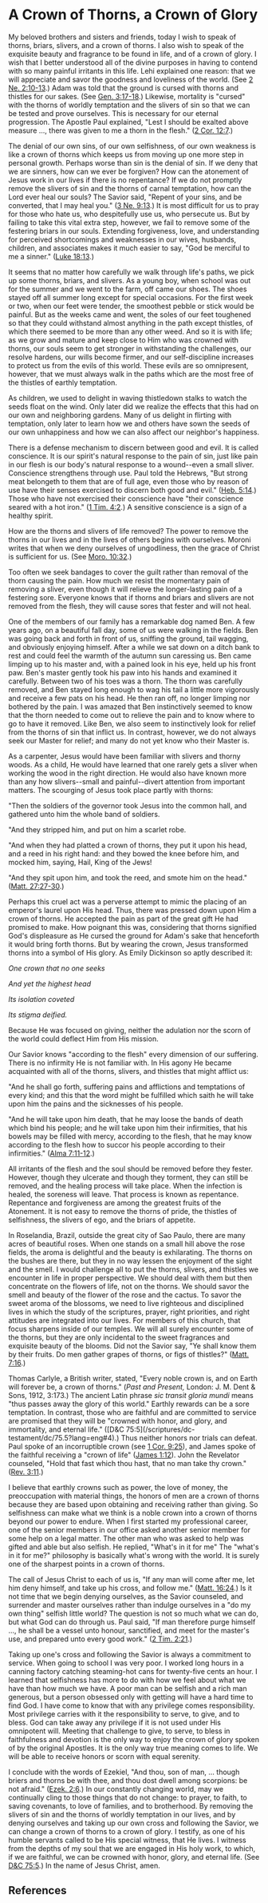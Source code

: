 # A Crown of Thorns, a Crown of Glory

My beloved brothers and sisters and friends, today I wish to speak of thorns,
briars, slivers, and a crown of thorns. I also wish to speak of the exquisite
beauty and fragrance to be found in life, and of a crown of glory. I wish that
I better understood all of the divine purposes in having to contend with so
many painful irritants in this life. Lehi explained one reason: that we will
appreciate and savor the goodness and loveliness of the world. (See [2 Ne.
2:10-13](/scriptures/bofm/2-ne/2.10-13?lang=eng#9).) Adam was told that the
ground is cursed with thorns and thistles for our sakes. (See [Gen.
3:17-18](/scriptures/ot/gen/3.17-18?lang=eng#16).) Likewise, mortality is
"cursed" with the thorns of worldly temptation and the slivers of sin so that
we can be tested and prove ourselves. This is necessary for our eternal
progression. The Apostle Paul explained, "Lest I should be exalted above
measure ..., there was given to me a thorn in the flesh." ([2 Cor.
12:7](/scriptures/nt/2-cor/12.7?lang=eng#6).)

The denial of our own sins, of our own selfishness, of our own weakness is
like a crown of thorns which keeps us from moving up one more step in personal
growth. Perhaps worse than sin is the denial of sin. If we deny that we are
sinners, how can we ever be forgiven? How can the atonement of Jesus work in
our lives if there is no repentance? If we do not promptly remove the slivers
of sin and the thorns of carnal temptation, how can the Lord ever heal our
souls? The Savior said, "Repent of your sins, and be converted, that I may
heal you." ([3 Ne. 9:13](/scriptures/bofm/3-ne/9.13?lang=eng#12).) It is most
difficult for us to pray for those who hate us, who despitefully use us, who
persecute us. But by failing to take this vital extra step, however, we fail
to remove some of the festering briars in our souls. Extending forgiveness,
love, and understanding for perceived shortcomings and weaknesses in our
wives, husbands, children, and associates makes it much easier to say, "God be
merciful to me a sinner." ([Luke
18:13](/scriptures/nt/luke/18.13?lang=eng#12).)

It seems that no matter how carefully we walk through life's paths, we pick up
some thorns, briars, and slivers. As a young boy, when school was out for the
summer and we went to the farm, off came our shoes. The shoes stayed off all
summer long except for special occasions. For the first week or two, when our
feet were tender, the smoothest pebble or stick would be painful. But as the
weeks came and went, the soles of our feet toughened so that they could
withstand almost anything in the path except thistles, of which there seemed
to be more than any other weed. And so it is with life; as we grow and mature
and keep close to Him who was crowned with thorns, our souls seem to get
stronger in withstanding the challenges, our resolve hardens, our wills become
firmer, and our self-discipline increases to protect us from the evils of this
world. These evils are so omnipresent, however, that we must always walk in
the paths which are the most free of the thistles of earthly temptation.

As children, we used to delight in waving thistledown stalks to watch the
seeds float on the wind. Only later did we realize the effects that this had
on our own and neighboring gardens. Many of us delight in flirting with
temptation, only later to learn how we and others have sown the seeds of our
own unhappiness and how we can also affect our neighbor's happiness.

There is a defense mechanism to discern between good and evil. It is called
conscience. It is our spirit's natural response to the pain of sin, just like
pain in our flesh is our body's natural response to a wound--even a small
sliver. Conscience strengthens through use. Paul told the Hebrews, "But strong
meat belongeth to them that are of full age, even those who by reason of use
have their senses exercised to discern both good and evil." ([Heb.
5:14](/scriptures/nt/heb/5.14?lang=eng#13).) Those who have not exercised
their conscience have "their conscience seared with a hot iron." ([1 Tim.
4:2](/scriptures/nt/1-tim/4.2?lang=eng#1).) A sensitive conscience is a sign
of a healthy spirit.

How are the thorns and slivers of life removed? The power to remove the thorns
in our lives and in the lives of others begins with ourselves. Moroni writes
that when we deny ourselves of ungodliness, then the grace of Christ is
sufficient for us. (See [Moro.
10:32](/scriptures/bofm/moro/10.32?lang=eng#31).)

Too often we seek bandages to cover the guilt rather than removal of the thorn
causing the pain. How much we resist the momentary pain of removing a sliver,
even though it will relieve the longer-lasting pain of a festering sore.
Everyone knows that if thorns and briars and slivers are not removed from the
flesh, they will cause sores that fester and will not heal.

One of the members of our family has a remarkable dog named Ben. A few years
ago, on a beautiful fall day, some of us were walking in the fields. Ben was
going back and forth in front of us, sniffing the ground, tail wagging, and
obviously enjoying himself. After a while we sat down on a ditch bank to rest
and could feel the warmth of the autumn sun caressing us. Ben came limping up
to his master and, with a pained look in his eye, held up his front paw. Ben's
master gently took his paw into his hands and examined it carefully. Between
two of his toes was a thorn. The thorn was carefully removed, and Ben stayed
long enough to wag his tail a little more vigorously and receive a few pats on
his head. He then ran off, no longer limping nor bothered by the pain. I was
amazed that Ben instinctively seemed to know that the thorn needed to come out
to relieve the pain and to know where to go to have it removed. Like Ben, we
also seem to instinctively look for relief from the thorns of sin that inflict
us. In contrast, however, we do not always seek our Master for relief; and
many do not yet know who their Master is.

As a carpenter, Jesus would have been familiar with slivers and thorny woods.
As a child, He would have learned that one rarely gets a sliver when working
the wood in the right direction. He would also have known more than any how
slivers--small and painful--divert attention from important matters. The
scourging of Jesus took place partly with thorns:

"Then the soldiers of the governor took Jesus into the common hall, and
gathered unto him the whole band of soldiers.

"And they stripped him, and put on him a scarlet robe.

"And when they had platted a crown of thorns, they put it upon his head, and a
reed in his right hand: and they bowed the knee before him, and mocked him,
saying, Hail, King of the Jews!

"And they spit upon him, and took the reed, and smote him on the head."
([Matt. 27:27-30](/scriptures/nt/matt/27.27-30?lang=eng#26).)

Perhaps this cruel act was a perverse attempt to mimic the placing of an
emperor's laurel upon His head. Thus, there was pressed down upon Him a crown
of thorns. He accepted the pain as part of the great gift He had promised to
make. How poignant this was, considering that thorns signified God's
displeasure as He cursed the ground for Adam's sake that henceforth it would
bring forth thorns. But by wearing the crown, Jesus transformed thorns into a
symbol of His glory. As Emily Dickinson so aptly described it:

_One crown that no one seeks_

_And yet the highest head_

_Its isolation coveted_

_Its stigma deified._

Because He was focused on giving, neither the adulation nor the scorn of the
world could deflect Him from His mission.

Our Savior knows "according to the flesh" every dimension of our suffering.
There is no infirmity He is not familiar with. In His agony He became
acquainted with all of the thorns, slivers, and thistles that might afflict
us:

"And he shall go forth, suffering pains and afflictions and temptations of
every kind; and this that the word might be fulfilled which saith he will take
upon him the pains and the sicknesses of his people.

"And he will take upon him death, that he may loose the bands of death which
bind his people; and he will take upon him their infirmities, that his bowels
may be filled with mercy, according to the flesh, that he may know according
to the flesh how to succor his people according to their infirmities." ([Alma
7:11-12](/scriptures/bofm/alma/7.11-12?lang=eng#10).)

All irritants of the flesh and the soul should be removed before they fester.
However, though they ulcerate and though they torment, they can still be
removed, and the healing process will take place. When the infection is
healed, the soreness will leave. That process is known as repentance.
Repentance and forgiveness are among the greatest fruits of the Atonement. It
is not easy to remove the thorns of pride, the thistles of selfishness, the
slivers of ego, and the briars of appetite.

In Roselandia, Brazil, outside the great city of Sao Paulo, there are many
acres of beautiful roses. When one stands on a small hill above the rose
fields, the aroma is delightful and the beauty is exhilarating. The thorns on
the bushes are there, but they in no way lessen the enjoyment of the sight and
the smell. I would challenge all to put the thorns, slivers, and thistles we
encounter in life in proper perspective. We should deal with them but then
concentrate on the flowers of life, not on the thorns. We should savor the
smell and beauty of the flower of the rose and the cactus. To savor the sweet
aroma of the blossoms, we need to live righteous and disciplined lives in
which the study of the scriptures, prayer, right priorities, and right
attitudes are integrated into our lives. For members of this church, that
focus sharpens inside of our temples. We will all surely encounter some of the
thorns, but they are only incidental to the sweet fragrances and exquisite
beauty of the blooms. Did not the Savior say, "Ye shall know them by their
fruits. Do men gather grapes of thorns, or figs of thistles?" ([Matt.
7:16](/scriptures/nt/matt/7.16?lang=eng#15).)

Thomas Carlyle, a British writer, stated, "Every noble crown is, and on Earth
will forever be, a crown of thorns." (_Past and Present,_ London: J. M. Dent
&amp; Sons, 1912, 3:173.) The ancient Latin phrase _sic transit gloria mundi_
means "thus passes away the glory of this world." Earthly rewards can be a
sore temptation. In contrast, those who are faithful and are committed to
service are promised that they will be "crowned with honor, and glory, and
immortality, and eternal life." ([D&amp;C 75:5](/scriptures/dc-
testament/dc/75.5?lang=eng#4).) Thus neither honors nor trials can defeat.
Paul spoke of an incorruptible crown (see [1 Cor.
9:25](/scriptures/nt/1-cor/9.25?lang=eng#24)), and James spoke of the faithful
receiving a "crown of life" ([James
1:12](/scriptures/nt/james/1.12?lang=eng#11)). John the Revelator counseled,
"Hold that fast which thou hast, that no man take thy crown." ([Rev.
3:11](/scriptures/nt/rev/3.11?lang=eng#10).)

I believe that earthly crowns such as power, the love of money, the
preoccupation with material things, the honors of men are a crown of thorns
because they are based upon obtaining and receiving rather than giving. So
selfishness can make what we think is a noble crown into a crown of thorns
beyond our power to endure. When I first started my professional career, one
of the senior members in our office asked another senior member for some help
on a legal matter. The other man who was asked to help was gifted and able but
also selfish. He replied, "What's in it for me" The "what's in it for me?"
philosophy is basically what's wrong with the world. It is surely one of the
sharpest points in a crown of thorns.

The call of Jesus Christ to each of us is, "If any man will come after me, let
him deny himself, and take up his cross, and follow me." ([Matt.
16:24](/scriptures/nt/matt/16.24?lang=eng#23).) Is it not time that we begin
denying ourselves, as the Savior counseled, and surrender and master ourselves
rather than indulge ourselves in a "do my own thing" selfish little world? The
question is not so much what we can do, but what God can do through us. Paul
said, "If man therefore purge himself ..., he shall be a vessel unto honour,
sanctified, and meet for the master's use, and prepared unto every good work."
([2 Tim. 2:21](/scriptures/nt/2-tim/2.21?lang=eng#20).)

Taking up one's cross and following the Savior is always a commitment to
service. When going to school I was very poor. I worked long hours in a
canning factory catching steaming-hot cans for twenty-five cents an hour. I
learned that selfishness has more to do with how we feel about what we have
than how much we have. A poor man can be selfish and a rich man generous, but
a person obsessed only with getting will have a hard time to find God. I have
come to know that with any privilege comes responsibility. Most privilege
carries with it the responsibility to serve, to give, and to bless. God can
take away any privilege if it is not used under His omnipotent will. Meeting
that challenge to give, to serve, to bless in faithfulness and devotion is the
only way to enjoy the crown of glory spoken of by the original Apostles. It is
the only way true meaning comes to life. We will be able to receive honors or
scorn with equal serenity.

I conclude with the words of Ezekiel, "And thou, son of man, ... though briers
and thorns be with thee, and thou dost dwell among scorpions: be not afraid."
([Ezek. 2:6](/scriptures/ot/ezek/2.6?lang=eng#5).) In our constantly changing
world, may we continually cling to those things that do not change: to prayer,
to faith, to saving covenants, to love of families, and to brotherhood. By
removing the slivers of sin and the thorns of worldly temptation in our lives,
and by denying ourselves and taking up our own cross and following the Savior,
we can change a crown of thorns to a crown of glory. I testify, as one of his
humble servants called to be His special witness, that He lives. I witness
from the depths of my soul that we are engaged in His holy work, to which, if
we are faithful, we can be crowned with honor, glory, and eternal life. (See
[D&amp;C 75:5](/scriptures/dc-testament/dc/75.5?lang=eng#4).) In the name of
Jesus Christ, amen.

## References

